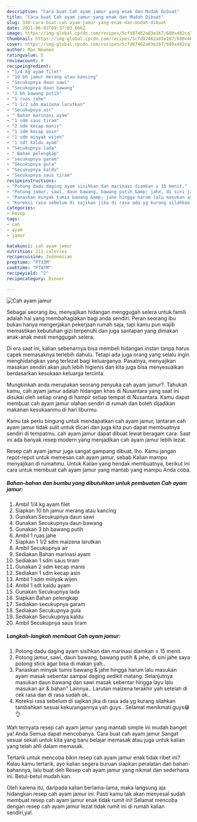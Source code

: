 ```yaml
---
description: "Cara buat Cah ayam jamur yang enak dan Mudah Dibuat"
title: "Cara buat Cah ayam jamur yang enak dan Mudah Dibuat"
slug: 348-cara-buat-cah-ayam-jamur-yang-enak-dan-mudah-dibuat
date: 2021-06-03T09:37:03.666Z
image: https://img-global.cpcdn.com/recipes/5cfd87462a03e167/680x482cq70/cah-ayam-jamur-foto-resep-utama.jpg
thumbnail: https://img-global.cpcdn.com/recipes/5cfd87462a03e167/680x482cq70/cah-ayam-jamur-foto-resep-utama.jpg
cover: https://img-global.cpcdn.com/recipes/5cfd87462a03e167/680x482cq70/cah-ayam-jamur-foto-resep-utama.jpg
author: Max Newman
ratingvalue: 5
reviewcount: 9
recipeingredient:
- "1/4 kg ayam filet"
- "10 bh jamur merang atau kancing"
- "Secukupnya daun sawi"
- "Secukupnya daun bawang"
- "3 bh bawang putih"
- "1 ruas jahe"
- "1 1/2 sdm maizena larutkan"
- "Secukupnya air"
- " Bahan marinasi ayam"
- "1 sdm saus tiram"
- "2 sdm kecap manis"
- "1 sdm kecap asin"
- "1 sdm minyak wijen"
- "1 sdt kaldu ayam"
- "Secukupnya lada"
- " Bahan pelengkap"
- "secukupnya garam"
- "Secukupnya gula"
- "Secukupnya kaldu"
- "Secukupnya saus tiram"
recipeinstructions:
- "Potong dadu daging ayam sisihkan dan marinasi diamkan ± 15 menit."
- "Potong jamur, sawi, daun bawang, bawang putih &amp; jahe, di sini jahe saya potong stick agar bisa di makan yah.."
- "Panaskan minyak tumis bawang &amp; jahe hingga harum lalu masukan ayam masak sebentar sampai daging sedikit matang. Selanjutnya masukan daun bawang dan sawi masak sebentar hingga layu lalu masukan air &amp; bahan&#34; Lainnya.. Larutan maizena terakhir yah setelah di cek rasa dan di rasa sudah ok.."
- "Koreksi rasa sebelum di sajikan jika di rasa ada yg kurang silahkan tambahkan sesuai kekurangannya yah guys.. Selamat menikmati guys😁👌"
categories:
- Resep
tags:
- cah
- ayam
- jamur

katakunci: cah ayam jamur 
nutrition: 211 calories
recipecuisine: Indonesian
preptime: "PT33M"
cooktime: "PT47M"
recipeyield: "2"
recipecategory: Dinner

---
```



![Cah ayam jamur](https://img-global.cpcdn.com/recipes/5cfd87462a03e167/680x482cq70/cah-ayam-jamur-foto-resep-utama.jpg)

Sebagai seorang ibu, menyajikan hidangan menggugah selera untuk famili adalah hal yang membahagiakan bagi anda sendiri. Peran seorang ibu bukan hanya mengerjakan pekerjaan rumah saja, tapi kamu pun wajib memastikan kebutuhan gizi terpenuhi dan juga santapan yang dimakan anak-anak mesti menggugah selera.

Di era  saat ini, kalian sebenarnya bisa membeli hidangan instan tanpa harus capek memasaknya terlebih dahulu. Tetapi ada juga orang yang selalu ingin menghidangkan yang terlezat bagi keluarganya. Pasalnya, menyajikan masakan sendiri akan jauh lebih higienis dan kita juga bisa menyesuaikan berdasarkan kesukaan keluarga tercinta. 



Mungkinkah anda merupakan seorang penyuka cah ayam jamur?. Tahukah kamu, cah ayam jamur adalah hidangan khas di Nusantara yang saat ini disukai oleh setiap orang di hampir setiap tempat di Nusantara. Kamu dapat membuat cah ayam jamur olahan sendiri di rumah dan boleh dijadikan makanan kesukaanmu di hari liburmu.

Kamu tak perlu bingung untuk mendapatkan cah ayam jamur, lantaran cah ayam jamur tidak sulit untuk dicari dan juga kita pun dapat membuatnya sendiri di tempatmu. cah ayam jamur dapat dibuat lewat beragam cara. Saat ini ada banyak resep modern yang menjadikan cah ayam jamur lebih lezat.

Resep cah ayam jamur juga sangat gampang dibuat, lho. Kamu jangan repot-repot untuk memesan cah ayam jamur, sebab Kalian mampu menyajikan di rumahmu. Untuk Kalian yang hendak membuatnya, berikut ini cara untuk membuat cah ayam jamur yang mantab yang mampu Anda coba.

<!--inarticleads1-->

##### Bahan-bahan dan bumbu yang dibutuhkan untuk pembuatan Cah ayam jamur:

1. Ambil 1/4 kg ayam filet
1. Siapkan 10 bh jamur merang atau kancing
1. Gunakan Secukupnya daun sawi
1. Gunakan Secukupnya daun bawang
1. Gunakan 3 bh bawang putih
1. Ambil 1 ruas jahe
1. Siapkan 1 1/2 sdm maizena larutkan
1. Ambil Secukupnya air
1. Sediakan  Bahan marinasi ayam
1. Sediakan 1 sdm saus tiram
1. Gunakan 2 sdm kecap manis
1. Sediakan 1 sdm kecap asin
1. Ambil 1 sdm minyak wijen
1. Ambil 1 sdt kaldu ayam
1. Gunakan Secukupnya lada
1. Siapkan  Bahan pelengkap
1. Sediakan secukupnya garam
1. Sediakan Secukupnya gula
1. Sediakan Secukupnya kaldu
1. Ambil Secukupnya saus tiram




<!--inarticleads2-->

##### Langkah-langkah membuat Cah ayam jamur:

1. Potong dadu daging ayam sisihkan dan marinasi diamkan ± 15 menit.
1. Potong jamur, sawi, daun bawang, bawang putih &amp; jahe, di sini jahe saya potong stick agar bisa di makan yah..
1. Panaskan minyak tumis bawang &amp; jahe hingga harum lalu masukan ayam masak sebentar sampai daging sedikit matang. Selanjutnya masukan daun bawang dan sawi masak sebentar hingga layu lalu masukan air &amp; bahan&#34; Lainnya.. Larutan maizena terakhir yah setelah di cek rasa dan di rasa sudah ok..
1. Koreksi rasa sebelum di sajikan jika di rasa ada yg kurang silahkan tambahkan sesuai kekurangannya yah guys.. Selamat menikmati guys😁👌




Wah ternyata resep cah ayam jamur yang mantab simple ini mudah banget ya! Anda Semua dapat mencobanya. Cara buat cah ayam jamur Sangat sesuai sekali untuk kita yang baru belajar memasak atau juga untuk kalian yang telah ahli dalam memasak.

Tertarik untuk mencoba bikin resep cah ayam jamur enak tidak ribet ini? Kalau kamu tertarik, ayo kalian segera buruan siapkan peralatan dan bahan-bahannya, lalu buat deh Resep cah ayam jamur yang nikmat dan sederhana ini. Betul-betul mudah kan. 

Oleh karena itu, daripada kalian berlama-lama, maka langsung aja hidangkan resep cah ayam jamur ini. Pasti kamu tak akan menyesal sudah membuat resep cah ayam jamur enak tidak rumit ini! Selamat mencoba dengan resep cah ayam jamur lezat tidak rumit ini di rumah kalian sendiri,ya!.

